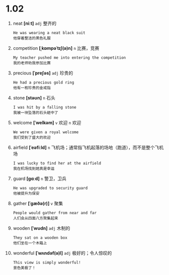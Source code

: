 # 1.02












1. neat **[niːt]** `adj` 整齐的
    ```
    He was wearing a neat black suit
    他穿着整洁的黑色礼服
    ```

2. competition **[ˌkɒmpəˈtɪʃ(ə)n]** `n` 比赛，竞赛
    ```
    My teacher pushed me into entering the competition
    我的老师劝我参加比赛
    ```

3. precious **[ˈpreʃəs]** `adj` 珍贵的
    ```
    He had a precious gold ring
    他有一枚珍贵的金戒指
    ```

4. stone **[stəʊn]** `n` 石头
    ```
    I was hit by a falling stone
    我被一块坠落的石头砸中了
    ```

5. welcome **[ˈwelkəm]** `v` 欢迎 `n` 欢迎
    ```
    We were given a royal welcome
    我们受到了盛大的欢迎
    ```

6. airfield **[ˈeəfiːld]** `n` 飞机场；通常指飞机起落的场地（跑道），而不是整个飞机场
    ```
    I was lucky to find her at the airfield
    我在机场找到她真是幸运
    ```

7. guard **[ɡɑːd]** `n` 警卫，卫兵
    ```
    He was upgraded to security guard
    他被提升为保安
    ```

8. gather **[ˈɡæðə(r)]** `v` 聚集
    ```
    People would gather from near and far
    人们会从四面八方聚集起来
    ```

9. wooden **[ˈwʊdn]** `adj` 木制的
    ```
    They sat on a wooden box
    他们坐在一个木箱上
    ```

10. wonderful **[ˈwʌndəf(ə)l]** `adj` 极好的；令人惊叹的
    ```
    This view is simply wonderful!
    景色美极了！
    ```
